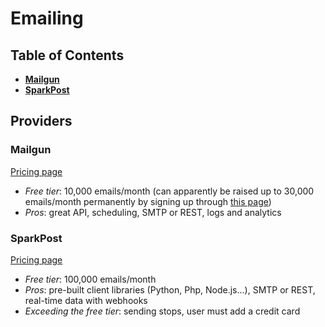 # Emailing

## Table of Contents

- [**Mailgun**](#mailgun)
- [**SparkPost**](#sparkpost)

## Providers

### **Mailgun**

[Pricing page](http://www.mailgun.com/pricing)

* *Free tier*: 10,000 emails/month (can apparently be raised up to 30,000 emails/month permanently by signing up through [this page](http://www.mailgun.com/google))
* *Pros*: great API, scheduling, SMTP or REST, logs and analytics

### SparkPost

[Pricing page](https://www.sparkpost.com/pricing/)

* *Free tier*: 100,000 emails/month
* *Pros*: pre-built client libraries (Python, Php, Node.js...), SMTP or REST, real-time data with webhooks
* *Exceeding the free tier*: sending stops, user must add a credit card